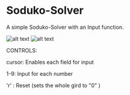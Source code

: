# Soduko-Solver
A simple Soduko-Solver with an Input function.

![alt text](https://github.com/FabianSig/Soduko-Loeser/blob/main/pictures/unsolved.png?raw=true)
![alt text](https://github.com/FabianSig/Soduko-Loeser/blob/main/pictures/solved.png?raw=true)

CONTROLS:

cursor: Enables each field for input

1-9: Input for each number

'r' : Reset (sets the whole gird to "0" )